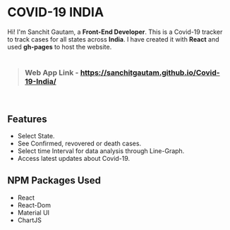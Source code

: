 # COVID-19 INDIA

Hi! I'm Sanchit Gautam, a **Front-End Developer**. This is a Covid-19 tracker to track cases for all states across **India**.
I have created it with **React** and used **gh-pages** to host the website.
<br>
<br>
> ### Web App Link - https://sanchitgautam.github.io/Covid-19-India/


<br>

## Features

- Select State.
- See Confirmed, revovered or death cases.
- Select time Interval for data analysis through Line-Graph.
- Access latest updates about Covid-19.

##  NPM Packages Used

- React
- React-Dom
- Material UI
- ChartJS
